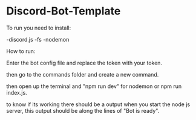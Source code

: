 # Discord-Bot-Template



To run you need to install: 

-discord.js 
-fs 
-nodemon


How to run: 

Enter the bot config file and replace the token with your token.

then go to the commands folder and create a new command.

then open up the terminal and "npm run dev" for nodemon or npm run index.js.

to know if its working there should be a output when you start the node js server, this output should be along the lines of "Bot is ready".
